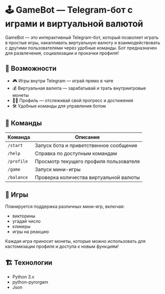 # 🕹 GameBot — Telegram-бот с играми и виртуальной валютой

GameBot — это интерактивный Telegram-бот, который позволяет играть в простые игры, накапливать виртуальную валюту и взаимодействовать с другими пользователями через удобные команды. Бот предназначен для развлечения, социализации и прокачки профиля!

## 🚀 Возможности

- 🎮 Игры внутри Telegram — играй прямо в чате
- 💰 Виртуальная валюта — зарабатывай и трать внутриигровые монеты
- 🧑‍💼 Профиль — отслеживай свой прогресс и достижения
- 🛠 Удобные команды для управления ботом

## 📜 Команды

| Команда    | Описание                                    |
|------------|---------------------------------------------|
| `/start`   | Запуск бота и приветственное сообщение       |
| `/help`    | Справка по доступным командам               |
| `/profile` | Просмотр текущего профиля пользователя       |
| `/game`    | Запуск мини-игры                            |
| `/balance` | Проверка количества виртуальной валюты      |

## 🧩 Игры

Планируется поддержка различных мини-игр, включая:
- викторины
- угадай число
- кликеры
- игры на реакцию

Каждая игра приносит монеты, которые можно использовать для кастомизации профиля и доступа к новым функциям!

## 🏗 Технологии

- Python 3.x
- python-pyrorgam
- Json

